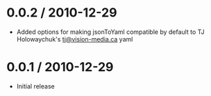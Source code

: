 0.0.2 / 2010-12-29
==================

  * Added options for making jsonToYaml compatible by default to TJ Holowaychuk's <tj@vision-media.ca> yaml
  
0.0.1 / 2010-12-29
==================

  * Initial release
